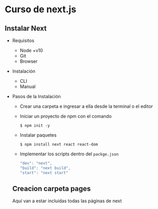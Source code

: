 # Curso de next.js

## Instalar Next

* Requisitos
    - Node +v10
    - Git
    - Browser

* Instalación
    - CLI
    - Manual

* Pasos de la Instalación 
    - Crear una carpeta e ingresar a ella desde la terminal o el editor
    - Iniciar un proyecto de npm con el comando
        
        `$ npm init -y`
    - Instalar paquetes
        
        `$ npm install next react react-dom`

    - Implementar los scripts dentro del `packge.json`

        ``` Javascript
        "dev": "next",
        "build": "next build",
        "start": "next start"
        ```

    ## Creacion carpeta pages 
    Aquí van a estar incluidas todas las páginas de next 

    
